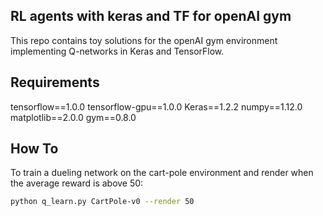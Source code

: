 RL agents with keras and TF for openAI gym 
------------------------------------------
This repo contains toy solutions for the openAI gym environment implementing Q-networks in Keras and TensorFlow.


Requirements
------------
tensorflow==1.0.0
tensorflow-gpu==1.0.0
Keras==1.2.2
numpy==1.12.0
matplotlib==2.0.0
gym==0.8.0


How To
------

To train a dueling network on the cart-pole environment and render when the average reward is above 50:
```sh
python q_learn.py CartPole-v0 --render 50
```


